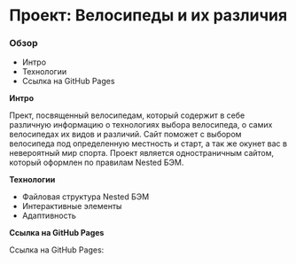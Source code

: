 # Проект: Велосипеды и их различия

### Обзор
* Интро
* Технологии
* Ссылка на GitHub Pages

**Интро**

Прект, посвященный велосипедам, который содержит в себе различную информацию о технологиях выбора велосипеда, о самих велосипедах их видов и различий. Сайт поможет с выбором велосипеда под определенную местность и старт, а так же окунет вас в невероятный мир спорта. Проект является одностраничным сайтом, который оформлен по правилам Nested БЭМ.  

**Технологии**

* Файловая структура Nested БЭМ
* Интерактивные элементы
* Адаптивность

**Ссылка на GitHub Pages**

Ссылка на GitHub Pages: